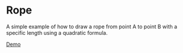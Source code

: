 # Rope

A simple example of how to draw a rope from point A to point B with a specific length using a quadratic formula.

[Demo](https://dataram57.github.io/Rope/)